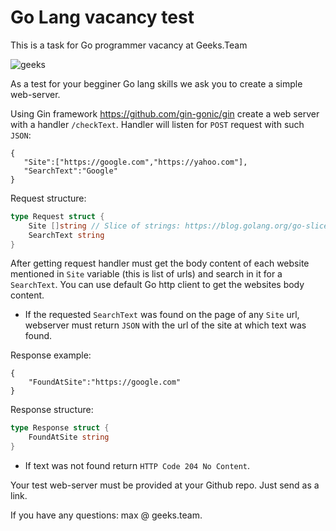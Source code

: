 # Go Lang vacancy test

This is a task for Go programmer vacancy at Geeks.Team

![geeks](https://github.com/geeksteam/VacancyGoLangTest/raw/master/logo-git.png)


As a test for your begginer Go lang skills we ask you to create a simple web-server.

Using Gin framework <https://github.com/gin-gonic/gin> create a web server with a handler `/checkText`.
Handler will listen for `POST` request with such `JSON`:
```
{
   "Site":["https://google.com","https://yahoo.com"],
   "SearchText":"Google"
}
```

Request structure:
```go
type Request struct {
    Site []string // Slice of strings: https://blog.golang.org/go-slices-usage-and-internals
    SearchText string
}
```

After getting request handler must get the body content of each website mentioned in `Site` variable (this is list of urls) and search in it for a `SearchText`. You can use default Go http client to get the websites body content.
* If the requested `SearchText` was found on the page of any `Site` url, webserver must return `JSON` with the url of the site at which text was found.

Response example:
```
{
    "FoundAtSite":"https://google.com"
}
```

Response structure:
```go
type Response struct {
    FoundAtSite string
}
```

* If text was not found return `HTTP Code 204 No Content`.

Your test web-server must be provided at your Github repo. Just send as a link.

If you have any questions: max @ geeks.team.
